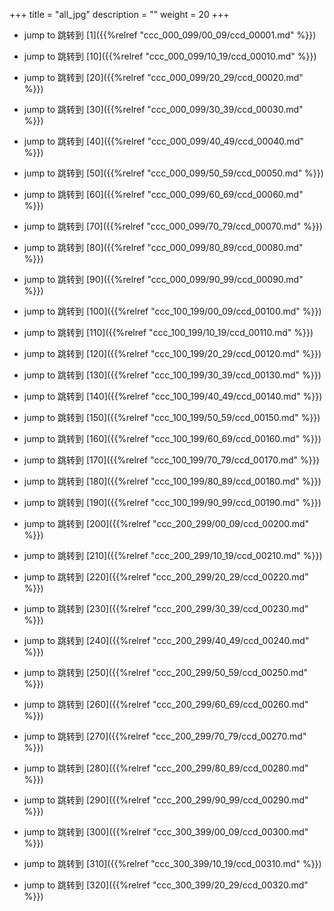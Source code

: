+++
title = "all_jpg"
description = ""
weight = 20
+++

* jump to 跳转到 [1]({{%relref "ccc_000_099/00_09/ccd_00001.md" %}})

* jump to 跳转到 [10]({{%relref "ccc_000_099/10_19/ccd_00010.md" %}})

* jump to 跳转到 [20]({{%relref "ccc_000_099/20_29/ccd_00020.md" %}})

* jump to 跳转到 [30]({{%relref "ccc_000_099/30_39/ccd_00030.md" %}})

* jump to 跳转到 [40]({{%relref "ccc_000_099/40_49/ccd_00040.md" %}})

* jump to 跳转到 [50]({{%relref "ccc_000_099/50_59/ccd_00050.md" %}})

* jump to 跳转到 [60]({{%relref "ccc_000_099/60_69/ccd_00060.md" %}})

* jump to 跳转到 [70]({{%relref "ccc_000_099/70_79/ccd_00070.md" %}})

* jump to 跳转到 [80]({{%relref "ccc_000_099/80_89/ccd_00080.md" %}})

* jump to 跳转到 [90]({{%relref "ccc_000_099/90_99/ccd_00090.md" %}})

* jump to 跳转到 [100]({{%relref "ccc_100_199/00_09/ccd_00100.md" %}})

* jump to 跳转到 [110]({{%relref "ccc_100_199/10_19/ccd_00110.md" %}})

* jump to 跳转到 [120]({{%relref "ccc_100_199/20_29/ccd_00120.md" %}})

* jump to 跳转到 [130]({{%relref "ccc_100_199/30_39/ccd_00130.md" %}})

* jump to 跳转到 [140]({{%relref "ccc_100_199/40_49/ccd_00140.md" %}})

* jump to 跳转到 [150]({{%relref "ccc_100_199/50_59/ccd_00150.md" %}})

* jump to 跳转到 [160]({{%relref "ccc_100_199/60_69/ccd_00160.md" %}})

* jump to 跳转到 [170]({{%relref "ccc_100_199/70_79/ccd_00170.md" %}})

* jump to 跳转到 [180]({{%relref "ccc_100_199/80_89/ccd_00180.md" %}})

* jump to 跳转到 [190]({{%relref "ccc_100_199/90_99/ccd_00190.md" %}})

* jump to 跳转到 [200]({{%relref "ccc_200_299/00_09/ccd_00200.md" %}})

* jump to 跳转到 [210]({{%relref "ccc_200_299/10_19/ccd_00210.md" %}})

* jump to 跳转到 [220]({{%relref "ccc_200_299/20_29/ccd_00220.md" %}})

* jump to 跳转到 [230]({{%relref "ccc_200_299/30_39/ccd_00230.md" %}})

* jump to 跳转到 [240]({{%relref "ccc_200_299/40_49/ccd_00240.md" %}})

* jump to 跳转到 [250]({{%relref "ccc_200_299/50_59/ccd_00250.md" %}})

* jump to 跳转到 [260]({{%relref "ccc_200_299/60_69/ccd_00260.md" %}})

* jump to 跳转到 [270]({{%relref "ccc_200_299/70_79/ccd_00270.md" %}})

* jump to 跳转到 [280]({{%relref "ccc_200_299/80_89/ccd_00280.md" %}})

* jump to 跳转到 [290]({{%relref "ccc_200_299/90_99/ccd_00290.md" %}})

* jump to 跳转到 [300]({{%relref "ccc_300_399/00_09/ccd_00300.md" %}})

* jump to 跳转到 [310]({{%relref "ccc_300_399/10_19/ccd_00310.md" %}})

* jump to 跳转到 [320]({{%relref "ccc_300_399/20_29/ccd_00320.md" %}})

